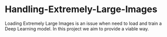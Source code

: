 # Handling-Extremely-Large-Images
Loading Extremely Large Images is an issue when need to load and train a Deep Learning model. In this project we aim to provide a viable way.
